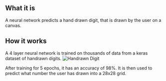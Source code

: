 ## What it is
A neural network predicts a hand drawn digit, that is drawn by the user on a canvas.

## How it works
A 4 layer neural network is trained on thousands of data from a keras dataset of handrawn digits. 
![Handrawn Digit](https://machinelearningmastery.com/wp-content/uploads/2019/02/Plot-of-a-Subset-of-Images-from-the-MNIST-Dataset.png)

After training for 5 epochs, it has an accuracy of 98%. It is then used to predict what number the user has drawn into a 28x28 grid.
